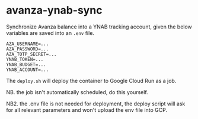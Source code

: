 # avanza-ynab-sync

Synchronize Avanza balance into a YNAB tracking account, given the below variables are saved into an `.env` file.

```
AZA_USERNAME=...
AZA_PASSWORD=...
AZA_TOTP_SECRET=...
YNAB_TOKEN=...
YNAB_BUDGET=...
YNAB_ACCOUNT=...
```

The `deploy.sh` will deploy the container to Google Cloud Run as a job.

NB. the job isn't automatically scheduled, do this yourself.

NB2. the .env file is not needed for deployment, the deploy script will ask for all relevant parameters and won't upload the env file into GCP.